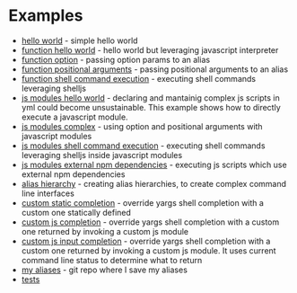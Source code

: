 # Examples

- [hello world](./hello-world.md) - simple hello world
- [function hello world](./function-hello-world.md) - hello world but leveraging javascript interpreter
- [function option](./function-option-params.md) - passing option params to an alias
- [function positional arguments](./function-positional-arguments.md) - passing positional arguments to an alias
- [function shell command execution](./function-shell-command-execution.md) - executing shell commands leveraging shelljs
- [js modules hello world](./module-hello-world.md) - declaring and mantainig complex js scripts in yml could become unsustainable. This example shows how to directly execute a javascript module.
- [js modules complex](./module-complex.md) - using option and positional arguments with javascript modules
- [js modules shell command execution](./module-shell-command-execution.md) - executing shell commands leveraging shelljs inside javascript modules
- [js modules external npm dependencies](./module-external-dependencies.md) - executing js scripts which use external npm dependencies
- [alias hierarchy](./alias-hierarchy.md) - creating alias hierarchies, to create complex command line interfaces
- [custom static completion](./custom-static-array-completion.md) - override yargs shell completion with a custom one statically defined
- [custom js completion](./custom-js-completion.md) - override yargs shell completion with a custom one returned by invoking a custom js module
- [custom js input completion](./custom-js-input-completion.md) - override yargs shell completion with a custom one returned by invoking a custom js module. It uses current command line status to determine what to return
- [my aliases](https://github.com/gturi/nca-aliases) - git repo where I save my aliases
- [tests](../test)
